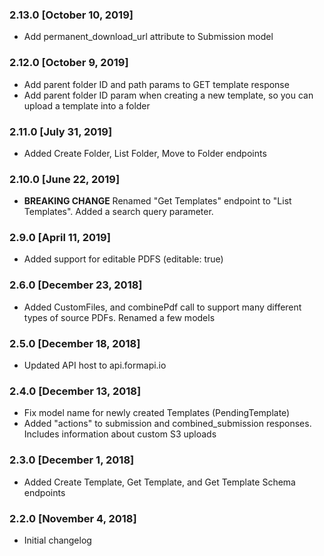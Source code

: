 ### 2.13.0 [October 10, 2019]

- Add permanent_download_url attribute to Submission model

### 2.12.0 [October 9, 2019]

- Add parent folder ID and path params to GET template response
- Add parent folder ID param when creating a new template, so you can upload a template into a folder

### 2.11.0 [July 31, 2019]
* Added Create Folder, List Folder, Move to Folder endpoints

### 2.10.0 [June 22, 2019]

- **BREAKING CHANGE** Renamed "Get Templates" endpoint to "List Templates". Added a search query parameter.

### 2.9.0 [April 11, 2019]

- Added support for editable PDFS (editable: true)

### 2.6.0 [December 23, 2018]

- Added CustomFiles, and combinePdf call to support many different types of source PDFs. Renamed a few models

### 2.5.0 [December 18, 2018]

- Updated API host to api.formapi.io

### 2.4.0 [December 13, 2018]

- Fix model name for newly created Templates (PendingTemplate)
- Added "actions" to submission and combined_submission responses. Includes information about custom S3 uploads

### 2.3.0 [December 1, 2018]

- Added Create Template, Get Template, and Get Template Schema endpoints

### 2.2.0 [November 4, 2018]

- Initial changelog
